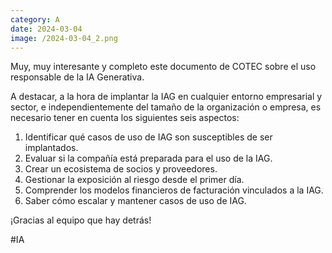 ```yaml
--- 
category: A 
date: 2024-03-04 
image: /2024-03-04_2.png 
--- 
```


Muy, muy interesante y completo este documento de COTEC sobre el uso responsable de la IA Generativa.

A destacar, a la hora de implantar la IAG en cualquier entorno empresarial y sector, e independientemente del tamaño de la organización o empresa, es necesario tener en cuenta los siguientes seis aspectos:

1) Identificar qué casos de uso de IAG son susceptibles de ser implantados.
2) Evaluar si la compañía está preparada para el uso de la IAG.
3) Crear un ecosistema de socios y proveedores.
4) Gestionar la exposición al riesgo desde el primer día.
5) Comprender los modelos financieros de facturación vinculados a la IAG.
6) Saber cómo escalar y mantener casos de uso de IAG.

¡Gracias al equipo que hay detrás!

#IA